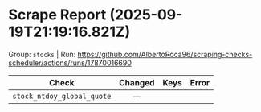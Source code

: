 # Scrape Report (2025-09-19T21:19:16.821Z)

Group: `stocks`  |  Run: https://github.com/AlbertoRoca96/scraping-checks-scheduler/actions/runs/17870016690

| Check | Changed | Keys | Error |
|---|:---:|:--|:--|
| `stock_ntdoy_global_quote` | — |  |  |
